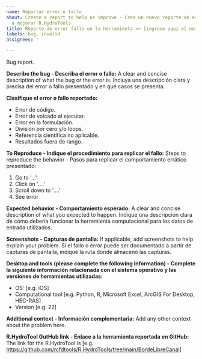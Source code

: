```yaml
---
name: Reportar error o fallo
about: Create a report to help us improve - Crea un nuevo reporte de error y ayúdanos
  a mejorar R.HydroTools
title: Reporte de error fallo en la herramienta >> [ingrese aquí el nombre|
labels: bug, invalid
assignees: ''

---
```


Bug report.

**Describe the bug - Describa el error o fallo:**
A clear and concise description of what the bug or the error is. Incluya una descripción clara y precisa del error o fallo presentado y en qué casos se presenta.

**Clasifique el error o fallo reportado:**
 - Error de código.
 - Error de volcado al ejecutar.
 - Error en la formulación.
 - División por cero y/o loops.
 - Referencia científica no aplicable.
 - Resultados fuera de rango.


**To Reproduce - Indique el procedimiento para replicar el fallo:**
Steps to reproduce the behavior - Pasos para replicar el comportamiento errático presentado:
1. Go to '...'
2. Click on '....'
3. Scroll down to '....'
4. See error


**Expected behavior - Comportamiento esperado:**
A clear and concise description of what you expected to happen. Indique una descripción clara de cómo debería funcionar la herramienta computacional para los datos de entrada utilizados.


**Screenshots - Capturas de pantalla:**
If applicable, add screenshots to help explain your problem. Si el fallo o error puede ser documentado a partir de capturas de pantalla, indique la ruta donde almacenó las capturas.


**Desktop and tools (please complete the following information) - Complete la siguiente información relacionada con el sistema operativo y las versiones de herramientas utilizadas:**
 - OS: [e.g. iOS]
 - Computational tool [e.g. Python, R, Microsoft Excel, ArcGIS For Desktop, HEC-RAS]
 - Version [e.g. 22]


**Additional context - Información complementaria:**
Add any other context about the problem here.


**R.HydroTool GutHub link - Enlace a la herramienta reportada en GitHub:**
The link for the R.HydroTool is [e.g. https://github.com/rcfdtools/R.HydroTools/tree/main/BordeLibreCanal]
